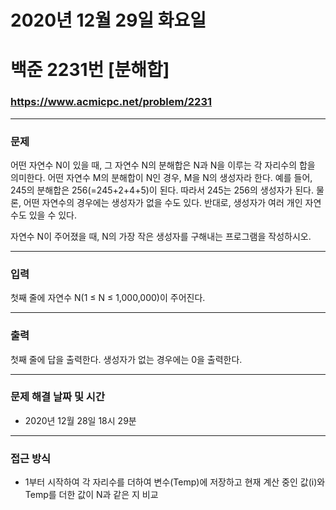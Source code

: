 
# 2020년 12월 29일 화요일
# 백준 2231번 [분해합]
### https://www.acmicpc.net/problem/2231

---

### 문제
어떤 자연수 N이 있을 때, 그 자연수 N의 분해합은 N과 N을 이루는 각 자리수의 합을 의미한다. 어떤 자연수 M의 분해합이 N인 경우, M을 N의 생성자라 한다. 예를 들어, 245의 분해합은 256(=245+2+4+5)이 된다. 따라서 245는 256의 생성자가 된다. 물론, 어떤 자연수의 경우에는 생성자가 없을 수도 있다. 반대로, 생성자가 여러 개인 자연수도 있을 수 있다.

자연수 N이 주어졌을 때, N의 가장 작은 생성자를 구해내는 프로그램을 작성하시오.

---

### 입력
첫째 줄에 자연수 N(1 ≤ N ≤ 1,000,000)이 주어진다.

---

### 출력
첫째 줄에 답을 출력한다. 생성자가 없는 경우에는 0을 출력한다.

---

### 문제 해결 날짜 및 시간

- 2020년 12월 28일 18시 29분

---

### 접근 방식
- 1부터 시작하여 각 자리수를 더하여 변수(Temp)에 저장하고 현재 계산 중인 값(i)와 Temp를 더한 값이 N과 같은 지 비교
